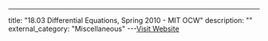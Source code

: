 ---
title: "18.03 Differential Equations, Spring 2010 - MIT OCW"
description: ""
external_category: "Miscellaneous"
---[Visit Website](https://ocw.mit.edu/courses/mathematics/18-03-differential-equations-spring-2010/)

